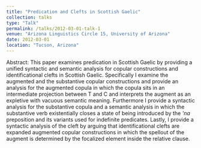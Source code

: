 ```yaml
---
title: "Predication and Clefts in Scottish Gaelic"
collection: talks
type: "Talk"
permalink: /talks/2012-03-01-talk-1
venue: "Arizona Linguistics Circle 15, University of Arizona"
date: 2012-03-01
location: "Tucson, Arizona"
---
```


<!-- This is a description of your talk, which is a markdown files that can be all markdown-ified like any other post. Yay markdown! -->

Abstract: This paper examines predication in Scottish Gaelic by providing a unified syntactic and semantic analysis for copular constructions and identificational clefts in Scottish Gaelic. Specifically I examine the augmented and the substantive copular constructions and provide an analysis for the augmented copula in which the copula sits in an intermediate projection between T and C and interprets the augment as an expletive with vacuous semantic meaning. Furthermore I provide a syntactic analysis for the substantive copula and a semantic analysis in which the substantive verb existentially closes a state of being introduced by the *'na* preposition and its variants used for indefinite predicates. Lastly, I provide a syntactic analysis of the cleft by arguing that identificational clefts are expanded augmented copular constructions in which the spellout of the augment is determined by the focalized element inside the relative clause.

